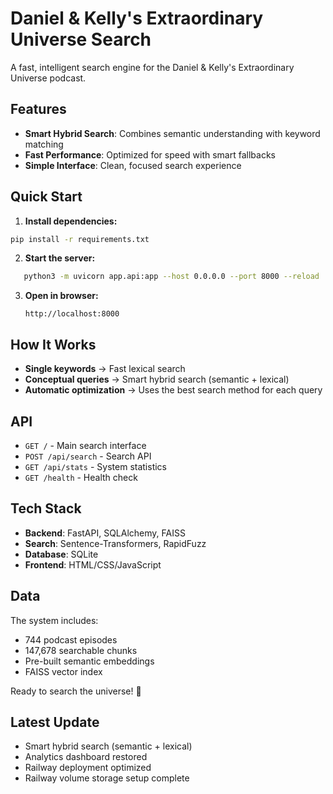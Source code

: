 # Daniel & Kelly's Extraordinary Universe Search

A fast, intelligent search engine for the Daniel & Kelly's Extraordinary Universe podcast.

## Features

- **Smart Hybrid Search**: Combines semantic understanding with keyword matching
- **Fast Performance**: Optimized for speed with smart fallbacks
- **Simple Interface**: Clean, focused search experience

## Quick Start

1. **Install dependencies:**
```bash
pip install -r requirements.txt
```

2. **Start the server:**
```bash
   python3 -m uvicorn app.api:app --host 0.0.0.0 --port 8000 --reload
   ```

3. **Open in browser:**
   ```
   http://localhost:8000
   ```

## How It Works

- **Single keywords** → Fast lexical search
- **Conceptual queries** → Smart hybrid search (semantic + lexical)
- **Automatic optimization** → Uses the best search method for each query

## API

- `GET /` - Main search interface
- `POST /api/search` - Search API
- `GET /api/stats` - System statistics
- `GET /health` - Health check

## Tech Stack

- **Backend**: FastAPI, SQLAlchemy, FAISS
- **Search**: Sentence-Transformers, RapidFuzz
- **Database**: SQLite
- **Frontend**: HTML/CSS/JavaScript

## Data

The system includes:
- 744 podcast episodes
- 147,678 searchable chunks
- Pre-built semantic embeddings
- FAISS vector index

Ready to search the universe! 🚀

## Latest Update
- Smart hybrid search (semantic + lexical)
- Analytics dashboard restored
- Railway deployment optimized
- Railway volume storage setup complete